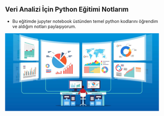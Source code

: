 ## Veri Analizi İçin Python Eğitimi Notlarım
+ Bu eğitimde jupyter notebook üstünden temel python kodlarını öğrendim ve aldığım notları paylaşıyorum.

![Alt text](image.png)



